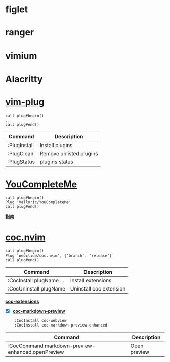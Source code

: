 # figlet
# ranger
# vimium
# Alacritty
# [vim-plug](https://github.com/junegunn/vim-plug)
	call plug#begin()
	...
	call plug#end()

	
|Command|Description|
|---	|---	|
|:PlugInstall|Install plugins|
|:PlugClean|Remove unlisted plugins|
|:PlugStatus|plugins'status|

# [YouCompleteMe](https://github.com/ycm-core/YouCompleteMe)
	call plug#begin()
	Plug 'Valloric/YouCompleteMe'
	call plug#end()
**[指南](https://github.com/ycm-core/YouCompleteMe/wiki/Full-Installation-Guide)**

# [coc.nvim](https://github.com/neoclide/coc.nvim)
	call plug#begin()
	Plug 'neoclide/coc.nvim', {'branch': 'release'}
	call plug#end()

	
	
|Command|Description|
|---	|---	|
|:CocInstall plugName ... |Install extensions|
|:CocUninstall plugName |Uninstall coc extension|

**[coc-extensions](https://github.com/neoclide/coc.nvim/wiki/Using-coc-extensions)**

- [x] **[coc-markdown-preview](https://github.com/weirongxu/coc-markdown-preview-enhanced)**   
```
	:CocInstall coc-webview
	:CocInstall coc-markdown-preview-enhanced
```
|Command|Description|
|---	|---	|
|:CocCommand markdown-preview-enhanced.openPreview	|Open preview	|
